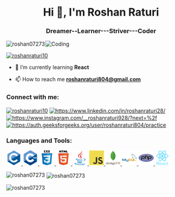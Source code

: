 <h1 align="center">Hi 👋, I'm Roshan Raturi</h1>
<h3 align="center">Dreamer--Learner---Striver---Coder</h3>
<img align = "right" alt = "Coding" width = "400" src = "https://cdn.dribbble.com/users/1162077/screenshots/3848914/programmer.gif">
<p align="left"> <img src="https://komarev.com/ghpvc/?username=roshan07273&label=Profile%20views&color=0e75b6&style=flat" alt="roshan07273" /> </p>

<p align="left"> <a href="https://twitter.com/roshanraturi10" target="blank"><img src="https://img.shields.io/twitter/follow/roshanraturi10?logo=twitter&style=for-the-badge" alt="roshanraturi10" /></a> </p>

- 🌱 I’m currently learning **React**

- 📫 How to reach me **roshanraturi804@gmail.com**

<h3 align="left">Connect with me:</h3>
<p align="left">
<a href="https://twitter.com/roshanraturi10" target="blank"><img align="center" src="https://raw.githubusercontent.com/rahuldkjain/github-profile-readme-generator/master/src/images/icons/Social/twitter.svg" alt="roshanraturi10" height="30" width="40" /></a>
<a href="https://linkedin.com/in/https://www.linkedin.com/in/roshanraturi28/" target="blank"><img align="center" src="https://raw.githubusercontent.com/rahuldkjain/github-profile-readme-generator/master/src/images/icons/Social/linked-in-alt.svg" alt="https://www.linkedin.com/in/roshanraturi28/" height="30" width="40" /></a>
<a href="https://instagram.com/https://www.instagram.com/__roshanraturi928/?next=%2f" target="blank"><img align="center" src="https://raw.githubusercontent.com/rahuldkjain/github-profile-readme-generator/master/src/images/icons/Social/instagram.svg" alt="https://www.instagram.com/__roshanraturi928/?next=%2f" height="30" width="40" /></a>
<a href="https://auth.geeksforgeeks.org/user/https://auth.geeksforgeeks.org/user/roshanraturi804/practice" target="blank"><img align="center" src="https://raw.githubusercontent.com/rahuldkjain/github-profile-readme-generator/master/src/images/icons/Social/geeks-for-geeks.svg" alt="https://auth.geeksforgeeks.org/user/roshanraturi804/practice" height="30" width="40" /></a>
</p>

<h3 align="left">Languages and Tools:</h3>
<p align="left"> <a href="https://www.cprogramming.com/" target="_blank" rel="noreferrer"> <img src="https://raw.githubusercontent.com/devicons/devicon/master/icons/c/c-original.svg" alt="c" width="40" height="40"/> </a> <a href="https://www.w3schools.com/cpp/" target="_blank" rel="noreferrer"> <img src="https://raw.githubusercontent.com/devicons/devicon/master/icons/cplusplus/cplusplus-original.svg" alt="cplusplus" width="40" height="40"/> </a> <a href="https://www.w3schools.com/css/" target="_blank" rel="noreferrer"> <img src="https://raw.githubusercontent.com/devicons/devicon/master/icons/css3/css3-original-wordmark.svg" alt="css3" width="40" height="40"/> </a> <a href="https://www.w3.org/html/" target="_blank" rel="noreferrer"> <img src="https://raw.githubusercontent.com/devicons/devicon/master/icons/html5/html5-original-wordmark.svg" alt="html5" width="40" height="40"/> </a> <a href="https://www.java.com" target="_blank" rel="noreferrer"> <img src="https://raw.githubusercontent.com/devicons/devicon/master/icons/java/java-original.svg" alt="java" width="40" height="40"/> </a> <a href="https://developer.mozilla.org/en-US/docs/Web/JavaScript" target="_blank" rel="noreferrer"> <img src="https://raw.githubusercontent.com/devicons/devicon/master/icons/javascript/javascript-original.svg" alt="javascript" width="40" height="40"/> </a> <a href="https://www.mongodb.com/" target="_blank" rel="noreferrer"> <img src="https://raw.githubusercontent.com/devicons/devicon/master/icons/mongodb/mongodb-original-wordmark.svg" alt="mongodb" width="40" height="40"/> </a> <a href="https://www.mysql.com/" target="_blank" rel="noreferrer"> <img src="https://raw.githubusercontent.com/devicons/devicon/master/icons/mysql/mysql-original-wordmark.svg" alt="mysql" width="40" height="40"/> </a> <a href="https://www.php.net" target="_blank" rel="noreferrer"> <img src="https://raw.githubusercontent.com/devicons/devicon/master/icons/php/php-original.svg" alt="php" width="40" height="40"/> </a> <a href="https://reactjs.org/" target="_blank" rel="noreferrer"> <img src="https://raw.githubusercontent.com/devicons/devicon/master/icons/react/react-original-wordmark.svg" alt="react" width="40" height="40"/> </a> </p>

<p><img align="left" src="https://github-readme-stats.vercel.app/api/top-langs?username=roshan07273&show_icons=true&locale=en&layout=compact" alt="roshan07273" /></p>

<p>&nbsp;<img align="center" src="https://github-readme-stats.vercel.app/api?username=roshan07273&show_icons=true&locale=en" alt="roshan07273" /></p>

<p><img align="center" src="https://github-readme-streak-stats.herokuapp.com/?user=roshan07273&" alt="roshan07273" /></p>
